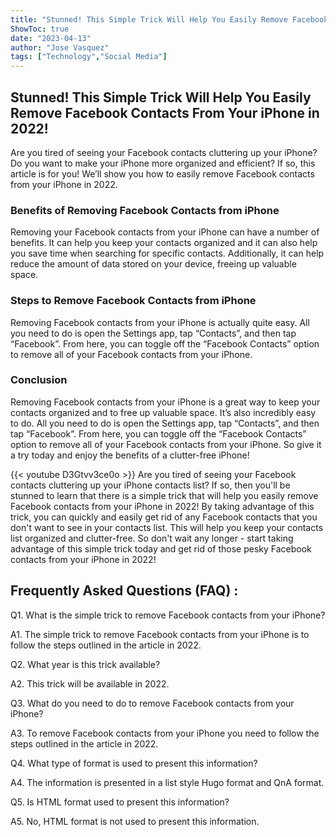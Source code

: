 ```yaml
---
title: "Stunned! This Simple Trick Will Help You Easily Remove Facebook Contacts From Your iPhone in 2022!"
ShowToc: true 
date: "2023-04-13"
author: "Jose Vasquez" 
tags: ["Technology","Social Media"]
---
```

## Stunned! This Simple Trick Will Help You Easily Remove Facebook Contacts From Your iPhone in 2022!

Are you tired of seeing your Facebook contacts cluttering up your iPhone? Do you want to make your iPhone more organized and efficient? If so, this article is for you! We’ll show you how to easily remove Facebook contacts from your iPhone in 2022.

### Benefits of Removing Facebook Contacts from iPhone

Removing your Facebook contacts from your iPhone can have a number of benefits. It can help you keep your contacts organized and it can also help you save time when searching for specific contacts. Additionally, it can help reduce the amount of data stored on your device, freeing up valuable space.

### Steps to Remove Facebook Contacts from iPhone

Removing Facebook contacts from your iPhone is actually quite easy. All you need to do is open the Settings app, tap “Contacts”, and then tap “Facebook”. From here, you can toggle off the “Facebook Contacts” option to remove all of your Facebook contacts from your iPhone.

### Conclusion

Removing Facebook contacts from your iPhone is a great way to keep your contacts organized and to free up valuable space. It’s also incredibly easy to do. All you need to do is open the Settings app, tap “Contacts”, and then tap “Facebook”. From here, you can toggle off the “Facebook Contacts” option to remove all of your Facebook contacts from your iPhone. So give it a try today and enjoy the benefits of a clutter-free iPhone!

{{< youtube D3Gtvv3ce0o >}} 
Are you tired of seeing your Facebook contacts cluttering up your iPhone contacts list? If so, then you'll be stunned to learn that there is a simple trick that will help you easily remove Facebook contacts from your iPhone in 2022! By taking advantage of this trick, you can quickly and easily get rid of any Facebook contacts that you don't want to see in your contacts list. This will help you keep your contacts list organized and clutter-free. So don't wait any longer - start taking advantage of this simple trick today and get rid of those pesky Facebook contacts from your iPhone in 2022!

## Frequently Asked Questions (FAQ) :
Q1. What is the simple trick to remove Facebook contacts from your iPhone?

A1. The simple trick to remove Facebook contacts from your iPhone is to follow the steps outlined in the article in 2022.

Q2. What year is this trick available?

A2. This trick will be available in 2022.

Q3. What do you need to do to remove Facebook contacts from your iPhone?

A3. To remove Facebook contacts from your iPhone you need to follow the steps outlined in the article in 2022.

Q4. What type of format is used to present this information?

A4. The information is presented in a list style Hugo format and QnA format.

Q5. Is HTML format used to present this information?

A5. No, HTML format is not used to present this information.


